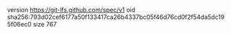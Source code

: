version https://git-lfs.github.com/spec/v1
oid sha256:793d02cef6177a50f133417ca26b4337bc05f46d76cd0f2f54da5dc195f06ec0
size 767
